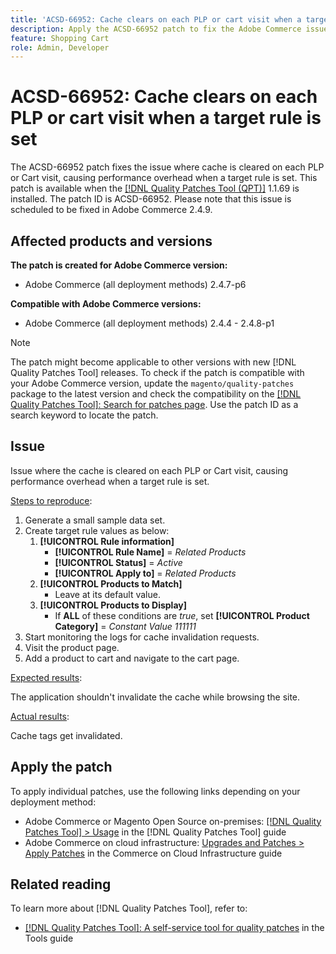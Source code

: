 ```yaml
---
title: 'ACSD-66952: Cache clears on each PLP or cart visit when a target rule is set'
description: Apply the ACSD-66952 patch to fix the Adobe Commerce issue where cache was cleared on each PLP or Cart visit, causing unnecessary performance overhead, when a target rule was set.
feature: Shopping Cart
role: Admin, Developer
---
```


# ACSD-66952: Cache clears on each PLP or cart visit when a target rule is set

The ACSD-66952 patch fixes the issue where cache is cleared on each PLP or Cart visit, causing performance overhead when a target rule is set. This patch is available when the [[!DNL Quality Patches Tool (QPT)]](/help/tools/quality-patches-tool/quality-patches-tool-to-self-serve-quality-patches.md) 1.1.69 is installed. The patch ID is ACSD-66952. Please note that this issue is scheduled to be fixed in Adobe Commerce 2.4.9.

## Affected products and versions

**The patch is created for Adobe Commerce version:**

* Adobe Commerce (all deployment methods) 2.4.7-p6

**Compatible with Adobe Commerce versions:**

* Adobe Commerce (all deployment methods) 2.4.4 - 2.4.8-p1

>[!NOTE]
>
>The patch might become applicable to other versions with new [!DNL Quality Patches Tool] releases. To check if the patch is compatible with your Adobe Commerce version, update the `magento/quality-patches` package to the latest version and check the compatibility on the [[!DNL Quality Patches Tool]: Search for patches page](https://experienceleague.adobe.com/tools/commerce-quality-patches/index.html). Use the patch ID as a search keyword to locate the patch.

## Issue

Issue where the cache is cleared on each PLP or Cart visit, causing performance overhead when a target rule is set.

<u>Steps to reproduce</u>:

1. Generate a small sample data set.
1. Create target rule values as below:
    1. **[!UICONTROL Rule information]**
        * **[!UICONTROL Rule Name]** = *Related Products*
        * **[!UICONTROL Status]** = *Active*
        * **[!UICONTROL Apply to]** = *Related Products*
    1. **[!UICONTROL Products to Match]**
        * Leave at its default value.
    1. **[!UICONTROL Products to Display]**
        * If **ALL** of these conditions are *true*, set **[!UICONTROL Product Category]** = *Constant Value 111111*
1. Start monitoring the logs for cache invalidation requests.
1. Visit the product page.
1. Add a product to cart and navigate to the cart page.

<u>Expected results</u>:

The application shouldn't invalidate the cache while browsing the site.

<u>Actual results</u>:

Cache tags get invalidated.

## Apply the patch

To apply individual patches, use the following links depending on your deployment method:

* Adobe Commerce or Magento Open Source on-premises: [[!DNL Quality Patches Tool] > Usage](/help/tools/quality-patches-tool/usage.md) in the [!DNL Quality Patches Tool] guide
* Adobe Commerce on cloud infrastructure: [Upgrades and Patches > Apply Patches](https://experienceleague.adobe.com/docs/commerce-cloud-service/user-guide/develop/upgrade/apply-patches.html) in the Commerce on Cloud Infrastructure guide

## Related reading

To learn more about [!DNL Quality Patches Tool], refer to:

* [[!DNL Quality Patches Tool]: A self-service tool for quality patches](/help/tools/quality-patches-tool/quality-patches-tool-to-self-serve-quality-patches.md) in the Tools guide
